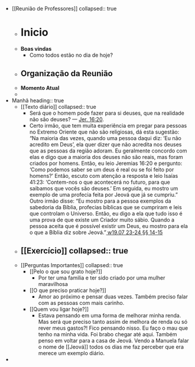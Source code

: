 - [[Reunião de Professores]]
  collapsed:: true
	- # Inicio
	- **Boas vindas**
		- Como todos estão no dia de hoje?
	- **Organização da Reunião**
		-
	- **Momento Atual**
	-
- Manhã
  heading:: true
	- [[Texto diário]]
	  collapsed:: true
		- Será que o homem pode fazer para si deuses, que na realidade não são deuses? — [Jer. 16:20](https://wol.jw.org/pt/wol/bc/r5/lp-t/1102021406/43/0).
		- Certo irmão, que tem muita experiência em pregar para pessoas no Extremo Oriente que não são religiosas, dá esta sugestão: “Na maioria das vezes, quando uma pessoa daqui diz: ‘Eu não acredito em Deus’, ela quer dizer que não acredita nos deuses que as pessoas da região adoram. Eu geralmente concordo com elas e digo que a maioria dos deuses não são reais, mas foram criados por homens. Então, eu leio Jeremias 16:20 e pergunto: ‘Como podemos saber se um deus é real ou se foi feito por homens?’ Então, escuto com atenção a resposta e leio Isaías 41:23: ‘Contem-nos o que acontecerá no futuro, para que saibamos que vocês são deuses.’ Em seguida, eu mostro um exemplo de uma profecia feita por Jeová que já se cumpriu.” Outro irmão disse: “Eu mostro para a pessoa exemplos da sabedoria da Bíblia, profecias bíblicas que se cumpriram e leis que controlam o Universo. Então, eu digo a ela que tudo isso é uma prova de que existe um Criador muito sábio. Quando a pessoa aceita que é possível existir um Deus, eu mostro para ela o que a Bíblia diz sobre Jeová.”[ w19.07 23-24 §§ 14-15](https://wol.jw.org/pt/wol/pc/r5/lp-t/1102021406/11/0)
	- [[Exercício]]
	  collapsed:: true
		-
	- [[Perguntas Importantes]]
	  collapsed:: true
		- [[Pelo o que sou grato hoje?]]
			- Por ter uma familia e ter sido criado por uma mulher maravilhosa
		- [[O que preciso praticar hoje?]]
			- Amor ao próximo e pensar duas vezes. Também preciso falar com as pessoas com mais carinho.
		- [[Quem vou ligar hoje?]]
			- Estava pensando em uma forma de melhorar minha renda. Mas será que preciso tanto assim de melhora de renda ou só rever meus gastos?! Fico pensando nisso. Eu faço o mau que tenho na minha vida. Foi brabo chegar até aqui. Também penso em voltar para a casa de Jeová. Vendo a Manuela falar o nome de [[Jeová]] todos os dias me faz perceber que era merece um exemplo diário.
-